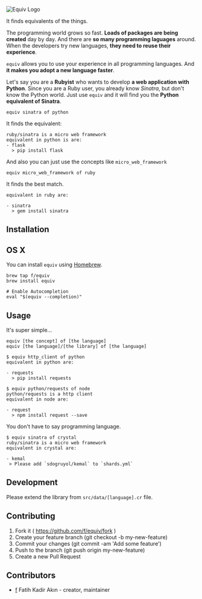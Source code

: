 ![Equiv Logo](https://rawgit.com/f/equiv/master/asset/equiv-logo.svg)

It finds equivalents of the things.

The programming world grows so fast. **Loads of packages are being created** day by
day. And there are **so many programming laguages** around. When the developers try
new languages, **they need to reuse their experience**.

`equiv` allows you to use your experience in all programming languages. And **it
makes you adopt a new language faster**.

Let's say you are a **Rubyist** who wants to develop **a web application with Python**.
Since you are a Ruby user, you already know *Sinatra*, but don't know the Python world.
Just use `equiv` and it will find you the **Python equivalent of Sinatra**.
```
equiv sinatra of python
```

It finds the equivalent:
```
ruby/sinatra is a micro web framework
equivalent in python is are:
- flask
  > pip install flask
```

And also you can just use the concepts like `micro_web_framework`
```
equiv micro_web_framework of ruby
```

It finds the best match.
```
equivalent in ruby are:

- sinatra
  > gem install sinatra
```

## Installation

## OS X

You can install `equiv` using [Homebrew](http://brew.sh).

```
brew tap f/equiv
brew install equiv

# Enable Autocompletion
eval "$(equiv --completion)"
```

## Usage

It's super simple...

```
equiv [the concept] of [the language]
equiv [the language]/[the library] of [the language]
```

```
$ equiv http_client of python
equivalent in python are:

- requests
  > pip install requests
```

```
$ equiv python/requests of node
python/requests is a http client
equivalent in node are:

- request
  > npm install request --save
```

You don't have to say programming language.

```
$ equiv sinatra of crystal
ruby/sinatra is a micro web framework
equivalent in crystal are:

- kemal
 > Please add `sdogruyol/kemal` to `shards.yml`
```

## Development

Please extend the library from `src/data/[language].cr` file.

## Contributing

1. Fork it ( https://github.com/f/equiv/fork )
2. Create your feature branch (git checkout -b my-new-feature)
3. Commit your changes (git commit -am 'Add some feature')
4. Push to the branch (git push origin my-new-feature)
5. Create a new Pull Request

## Contributors

- [f](https://github.com/f) Fatih Kadir Akın - creator, maintainer
